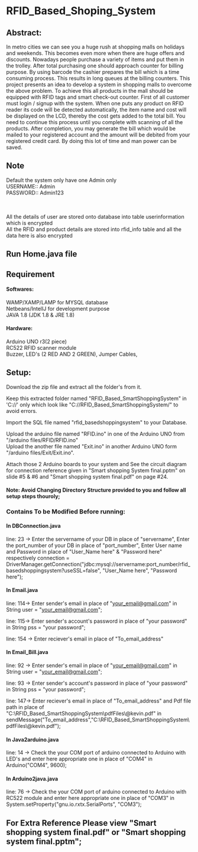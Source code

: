 # RFID_Based_Shoping_System

## Abstract:
In metro cities we can see you a huge rush at shopping malls on holidays and weekends. This becomes even more when there are huge offers and discounts. Nowadays people purchase a variety of items and put them in the trolley. After total purchasing one should approach counter for billing purpose. By using barcode the cashier prepares the bill which is a time consuming process. This results in long queues at the billing counters. This project presents an idea to develop a system in shopping malls to overcome the above problem. To achieve this all products in the mall should be equipped with RFID tags and smart check-out counter. First of all customer must login / signup with the system. When one puts any product on RFID reader its code will be detected automatically, the item name and cost will be displayed on the LCD, thereby the cost gets added to the total bill. You need to continue this process until you complete with scanning of all the products. After completion, you may generate the bill which would be mailed to your registered account and the amount will be debited from your registered credit card. By doing this lot of time and man power can be saved.

## Note
Default the system only have one Admin only 
<br>USERNAME:: Admin
<br>PASSWORD:: Admin123

<br><br>All the details of user are stored onto database into table userinformation which is encrypted
<br>All the RFID and product details are stored into rfid_info table and all the data here is also encrypted 
    
Run Home.java file
-

## Requirement
#### Softwares:
 WAMP/XAMP/LAMP for MYSQL database <br> Netbeans/IntelIJ for development purpose <br>
 JAVA 1.8 (JDK 1.8 & JRE 1.8)

#### Hardware:
 Arduino UNO r3(2 piece) <br>RC522 RFID scanner module <br>Buzzer, LED's (2 RED AND 2 GREEN), Jumper Cables, 

## Setup:
 Download the zip file and extract all the folder's from it.

 Keep this extracted folder named "RFID_Based_SmartShoppingSystem" in 'C://' only which     look like "C://RFID_Based_SmartShoppingSystem/" to avoid errors.

 Import the SQL file named "rfid_basedshoppingsystem" to your Database. 

 Upload the arduino file named "RFID.ino" in one of the Arduino UNO from "/arduino files/RFID/RFID.ino"<br> Upload the another file named "Exit.ino" in another Arduino UNO form "/arduino files/Exit/Exit.ino".

 Attach those 2 Arduino boards to your system and See the circuit diagram for connection reference given in "Smart shopping System    final.pptm" on slide #5 & #6 and "Smart shopping system final.pdf" on page #24.  

#### Note: Avoid Changing Directory Structure provided to you and follow all setup steps thouroly;  

###  Contains To be Modified Before running:
#### In DBConnection.java
line: 23 -> Enter the servername of your DB in place of "servername",
       Enter the port_number of your DB in place of "port_number",
       Enter User name and Password in place of "User_Name here" & "Password here" respectively
connection = DriverManager.getConnection("jdbc:mysql://servername:port_number/rfid_basedshoppingsystem?useSSL=false", "User_Name here", "Password here");
 
#### In Email.java
line: 114->  Enter sender's email in place of "your_email@gmail.com" in String user = "your_email@gmail.com";

line: 115-> Enter sender's account's password in place of "your password" in String pss = "your password";

line: 154 -> Enter reciever's email in place of "To_email_address"

#### In Email_Bill.java
line: 92 -> Enter sender's email in place of "your_email@gmail.com" in String user = "your_email@gmail.com";

line: 93 -> Enter sender's account's password in place of "your password" in String pss = "your password";

line: 147-> Enter reciever's email in place of "To_email_address" and Pdf file path in place of "C:\\RFID_Based_SmartShoppingSystem\\pdfFiles\\@kevin.pdf" in sendMessage("To_email_address","C:\\RFID_Based_SmartShoppingSystem\\pdfFiles\\@kevin.pdf");
 
#### In Java2arduino.java 
line: 14 -> Check the your COM port of arduino connected to Arduino with LED's and enter here appropriate one in place of "COM4" in Arduino("COM4", 9600);

#### In Arduino2java.java
line: 76 -> Check the your COM port of arduino connected to Arduino with RC522 module and enter here appropriate
    one in place of "COM3" in System.setProperty("gnu.io.rxtx.SerialPorts", "COM3");
     
For Extra Reference Please view "Smart shopping system final.pdf" or "Smart shopping system final.pptm";
-

